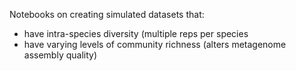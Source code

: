 Notebooks on creating simulated datasets that:
* have intra-species diversity (multiple reps per species
* have varying levels of community richness (alters metagenome assembly quality)